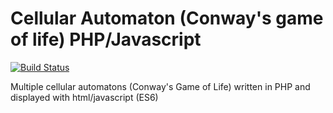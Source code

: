 # Cellular Automaton (Conway's game of life) PHP/Javascript
[![Build Status](https://travis-ci.org/fgamess/cellular-automaton.svg?branch=master)](https://travis-ci.org/fgamess/cellular-automaton)

Multiple cellular automatons (Conway's Game of Life) written in PHP and displayed with html/javascript (ES6)
